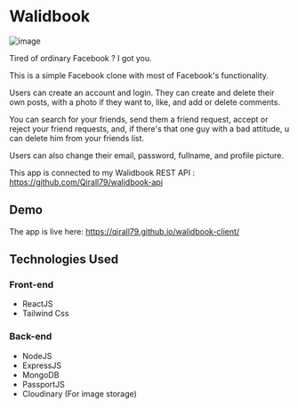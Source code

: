 # Walidbook

![image](https://user-images.githubusercontent.com/66278832/218254857-6943060d-575e-47d0-872d-c2da7a4687f6.png)


Tired of ordinary Facebook ? I got you.

This is a simple Facebook clone with most of Facebook's functionality.

Users can create an account and login. They can create and delete their own posts, with a photo if they want to, like, and add or delete comments. 

You can search for your friends, send them a friend request, accept or reject your friend requests, and, if there's that one guy with a bad attitude, u can delete him from your friends list.

Users can also change their email, password, fullname, and profile picture.

This app is connected to my Walidbook REST API : https://github.com/Qirall79/walidbook-api




## Demo

The app is live here: https://qirall79.github.io/walidbook-client/


## Technologies Used
### Front-end
  - ReactJS
  - Tailwind Css
  
### Back-end
  - NodeJS
  - ExpressJS
  - MongoDB
  - PassportJS
  - Cloudinary (For image storage)
